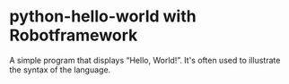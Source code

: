 # python-hello-world with Robotframework

A simple program that displays “Hello, World!”. It's often used to illustrate the syntax of the language.
